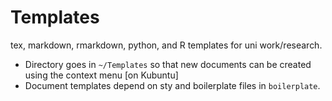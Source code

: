 # Templates

tex, markdown, rmarkdown, python, and R templates for uni work/research.	

- Directory goes in `~/Templates` so that new documents can be created	using the context menu [on Kubuntu]
- Document templates depend on sty and boilerplate files in `boilerplate`.
